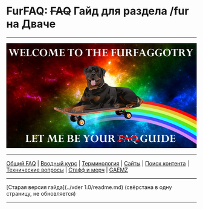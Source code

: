 # FurFAQ: ~~FAQ~~ Гайд для раздела /fur на Дваче

---

![Welcome](../img/banner_small.jpg)

---

[Общий FAQ](part0.md) | [Вводный курс](part1.md) | [Терминология](part2.md) | [Сайты](part3.md) | [Поиск контента](part4.md) | [Технические вопросы](part5.md) | [Стафф и мерч](part6.md) | [GAEMZ](part7.md)

---

[Старая версия гайда](../vder 1.0/readme.md) (свёрстана в одну страницу, не обновляется)

---
